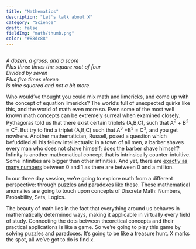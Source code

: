 ```yaml
---
title: "Mathematics"
description: "Let's talk about X"
category: "Science"
draft: false
fieldImg: "math/thumb.png"
color: "#88dc88"
---
```


<div class="centered image-container large">
    <div class="row">
        <div class="img-col col-xs-8 col-md-8 centered">
            <img src="/img/pe/math/equation.png" alt="">
        </div>
    </div>
</div>

<i>A dozen, a gross, and a score
<br>
Plus three times the square root of four
<br>
Divided by seven
<br>
Plus five times eleven
<br>
Is nine squared and not a bit more.</i>
<br>

Who would’ve thought you could mix math and limericks, and come up with the concept of equation limericks? The world’s full of unexpected quirks like this, and the world of math even more so. Even some of the most well known math concepts can be extremely surreal when examined closely. Pythagoras told us that there exist certain triplets (A,B,C),  such that A<sup>2</sup> + B<sup>2</sup> = C<sup>2</sup>. But try to find a triplet (A,B,C) such that A<sup>3</sup> +B<sup>3</sup> = C<sup>3</sup>, and you get nowhere. Another mathematician, Russell, posed a question which befuddled all his fellow intellectuals: in a town of all men, a barber shaves every man who does not shave himself; does the barber shave himself? Infinity is another mathematical concept that is intrinsically counter-intuitive. Some infinities are bigger than other infinities. And yet, there are <u>exactly as many numbers</u> between 0 and 1 as there are between 0 and a million. 

In our three day session, we’re going to explore math from a different perspective: through puzzles and paradoxes like these. These mathematical anomalies are going to touch upon concepts of Discrete Math: Numbers, Probability, Sets, Logics.

The beauty of math lies in the fact that everything around us behaves in mathematically determined ways, making it applicable in virtually every field of study. Connecting the dots between theoretical concepts and their practical applications is like a game. So we’re going to play this game by solving puzzles and paradoxes. It’s going to be like a treasure hunt. X marks the spot, all we’ve got to do is find x.
